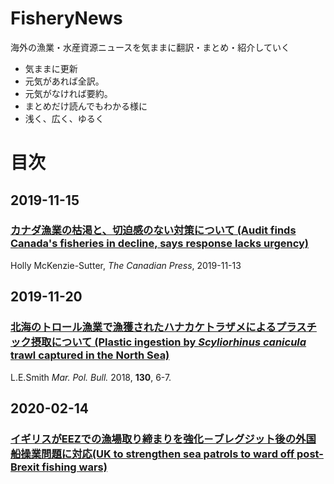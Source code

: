 # FisheryNews
海外の漁業・水産資源ニュースを気ままに翻訳・まとめ・紹介していく

 - 気ままに更新
 - 元気があれば全訳。
 - 元気がなければ要約。
 - まとめだけ読んでもわかる様に
 - 浅く、広く、ゆるく

# 目次

## 2019-11-15

### [カナダ漁業の枯渇と、切迫感のない対策について (Audit finds Canada's fisheries in decline, says response lacks urgency)](20191115Canada.md)
Holly McKenzie-Sutter, *The Canadian Press*, 2019-11-13

## 2019-11-20

### [北海のトロール漁業で漁獲されたハナカケトラザメによるプラスチック摂取について (Plastic ingestion by *Scyliorhinus canicula* trawl captured in the North Sea) ](hanakake.md)
L.E.Smith *Mar. Pol. Bull.* 2018, **130**, 6-7.

## 2020-02-14

### [イギリスがEEZでの漁場取り締まりを強化－ブレグジット後の外国船操業問題に対応(UK to strengthen sea patrols to ward off post-Brexit fishing wars)](ukseapatrol.md)
